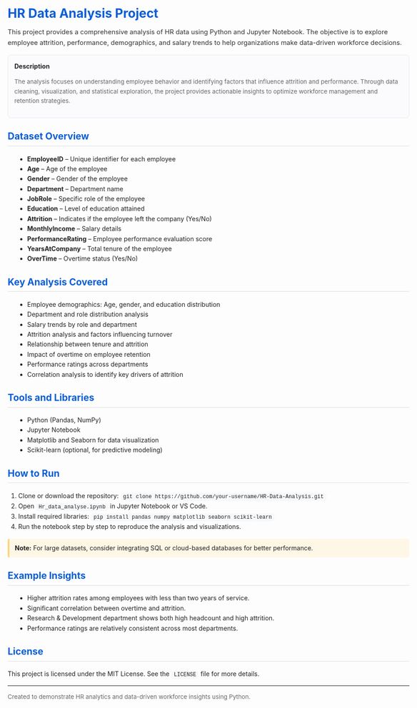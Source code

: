 <!doctype html>
<html lang="en">
<head>
  <meta charset="utf-8" />
  <meta name="viewport" content="width=device-width,initial-scale=1" />
  <meta name="description" content="HR data analysis project using Python and Jupyter Notebook to explore employee attrition, performance, and workforce trends." />
  <title>HR Data Analysis Project</title>
  <style>
    body {
      font-family: -apple-system, BlinkMacSystemFont, "Segoe UI", Roboto, Arial, sans-serif;
      line-height: 1.6;
      color: #222;
      padding: 28px;
      max-width: 900px;
      margin: auto;
    }
    h1 {
      color: #0b5ed7;
      margin-bottom: 8px;
    }
    h2 {
      color: #0b5ed7;
      margin-top: 24px;
      border-bottom: 1px solid #ddd;
      padding-bottom: 4px;
    }
    p.lead {
      margin-top: 0;
      color: #333;
      font-size: 1.05em;
    }
    ul {
      margin: 8px 0 16px 20px;
    }
    code {
      background: #f6f8fa;
      padding: 2px 6px;
      border-radius: 6px;
      font-family: SFMono-Regular, Menlo, Monaco, Consolas, "Courier New", monospace;
    }
    .box {
      background: #fbfbfd;
      border: 1px solid #e6e9ef;
      padding: 14px;
      border-radius: 8px;
      margin-bottom: 20px;
    }
    .small {
      color: #666;
      font-size: 0.95em;
    }
    .note {
      background: #fff7e6;
      border-left: 4px solid #ffd580;
      padding: 10px 12px;
      margin: 16px 0;
      border-radius: 4px;
    }
  </style>
</head>
<body>
  <h1>HR Data Analysis Project</h1>
  <p class="lead">
    This project provides a comprehensive analysis of HR data using Python and Jupyter Notebook. 
    The objective is to explore employee attrition, performance, demographics, and salary trends 
    to help organizations make data-driven workforce decisions.
  </p>

  <div class="box">
    <strong>Description</strong>
    <p class="small">
      The analysis focuses on understanding employee behavior and identifying factors that influence
      attrition and performance. Through data cleaning, visualization, and statistical exploration, 
      the project provides actionable insights to optimize workforce management and retention strategies.
    </p>
  </div>

  <h2>Dataset Overview</h2>
  <ul>
    <li><strong>EmployeeID</strong> – Unique identifier for each employee</li>
    <li><strong>Age</strong> – Age of the employee</li>
    <li><strong>Gender</strong> – Gender of the employee</li>
    <li><strong>Department</strong> – Department name</li>
    <li><strong>JobRole</strong> – Specific role of the employee</li>
    <li><strong>Education</strong> – Level of education attained</li>
    <li><strong>Attrition</strong> – Indicates if the employee left the company (Yes/No)</li>
    <li><strong>MonthlyIncome</strong> – Salary details</li>
    <li><strong>PerformanceRating</strong> – Employee performance evaluation score</li>
    <li><strong>YearsAtCompany</strong> – Total tenure of the employee</li>
    <li><strong>OverTime</strong> – Overtime status (Yes/No)</li>
  </ul>

  <h2>Key Analysis Covered</h2>
  <ul>
    <li>Employee demographics: Age, gender, and education distribution</li>
    <li>Department and role distribution analysis</li>
    <li>Salary trends by role and department</li>
    <li>Attrition analysis and factors influencing turnover</li>
    <li>Relationship between tenure and attrition</li>
    <li>Impact of overtime on employee retention</li>
    <li>Performance ratings across departments</li>
    <li>Correlation analysis to identify key drivers of attrition</li>
  </ul>

  <h2>Tools and Libraries</h2>
  <ul>
    <li>Python (Pandas, NumPy)</li>
    <li>Jupyter Notebook</li>
    <li>Matplotlib and Seaborn for data visualization</li>
    <li>Scikit-learn (optional, for predictive modeling)</li>
  </ul>

  <h2>How to Run</h2>
  <ol>
    <li>Clone or download the repository: 
      <code>git clone https://github.com/your-username/HR-Data-Analysis.git</code>
    </li>
    <li>Open <code>Hr_data_analyse.ipynb</code> in Jupyter Notebook or VS Code.</li>
    <li>Install required libraries:
      <code>pip install pandas numpy matplotlib seaborn scikit-learn</code>
    </li>
    <li>Run the notebook step by step to reproduce the analysis and visualizations.</li>
  </ol>

  <div class="note">
    <strong>Note:</strong> For large datasets, consider integrating SQL or cloud-based databases for better performance.
  </div>

  <h2>Example Insights</h2>
  <ul>
    <li>Higher attrition rates among employees with less than two years of service.</li>
    <li>Significant correlation between overtime and attrition.</li>
    <li>Research & Development department shows both high headcount and high attrition.</li>
    <li>Performance ratings are relatively consistent across most departments.</li>
  </ul>

  <h2>License</h2>
  <p>This project is licensed under the MIT License. See the <code>LICENSE</code> file for more details.</p>

  <hr />
  <p class="small">Created to demonstrate HR analytics and data-driven workforce insights using Python.</p>
</body>
</html>
